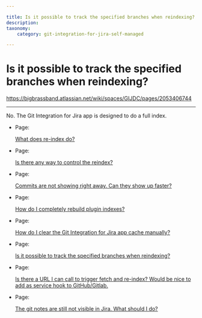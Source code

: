 ```yaml
---

title: Is it possible to track the specified branches when reindexing?
description:
taxonomy:
    category: git-integration-for-jira-self-managed

---
```


# Is it possible to track the specified branches when reindexing?

<https://bigbrassband.atlassian.net/wiki/spaces/GIJDC/pages/2053406744>

* * *

No. The Git Integration for Jira app is designed to do a full index.

*   Page:
    
    [What does re-index do?](/wiki/spaces/GIJDC/pages/2054291457)
    
*   Page:
    
    [Is there any way to control the reindex?](/wiki/spaces/GIJDC/pages/2053275662)
    
*   Page:
    
    [Commits are not showing right away. Can they show up faster?](/wiki/spaces/GIJDC/pages/2053570566)
    
*   Page:
    
    [How do I completely rebuild plugin indexes?](/wiki/spaces/GIJDC/pages/2053734434)
    
*   Page:
    
    [How do I clear the Git Integration for Jira app cache manually?](/wiki/spaces/GIJDC/pages/2053406737)
    
*   Page:
    
    [Is it possible to track the specified branches when reindexing?](/wiki/spaces/GIJDC/pages/2053406744)
    
*   Page:
    
    [Is there a URL I can call to trigger fetch and re-index? Would be nice to add as service hook to GitHub/Gitlab.](/wiki/spaces/GIJDC/pages/2053832750)
    
*   Page:
    
    [The git notes are still not visible in Jira. What should I do?](/wiki/spaces/GIJDC/pages/2054225956)